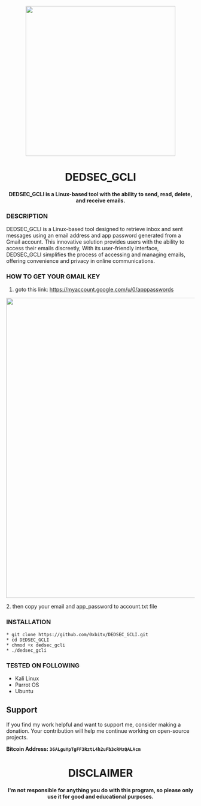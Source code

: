 
<p align="center">
<img src="https://media4.giphy.com/media/qfR7ATmV8yry8/200.webp?cid=ecf05e47a6g1ljzrl98cehr39d07unwqk8iy7tcl2yqkx3cu&ep=v1_gifs_related&rid=200.webp&ct=g", width="400", height="400">
</p>

<h1 align="center"> DEDSEC_GCLI </h1>
<h4 align="center">DEDSEC_GCLI is a Linux-based tool with the ability to send, read, delete, and receive emails.</h4>

### DESCRIPTION
DEDSEC_GCLI is a Linux-based tool designed to retrieve inbox and sent messages using an email address and app password generated from a Gmail account. This innovative solution provides users with the ability to access their emails discreetly, With its user-friendly interface, DEDSEC_GCLI simplifies the process of accessing and managing emails, offering convenience and privacy in online communications.

### HOW TO GET YOUR GMAIL KEY
   1. goto this link: https://myaccount.google.com/u/0/apppasswords

<p align="center">
<img src="https://i.stack.imgur.com/Xe8Jt.gif", width="800", height="800">
</p>
   2. then copy your email and app_password to account.txt file


### INSTALLATION
    * git clone https://github.com/0xbitx/DEDSEC_GCLI.git
    * cd DEDSEC_GCLI
    * chmod +x dedsec_gcli
    * ./dedsec_gcli

### TESTED ON FOLLOWING
* Kali Linux 
* Parrot OS 
* Ubuntu

## Support

If you find my work helpful and want to support me, consider making a donation. Your contribution will help me continue working on open-source projects.

**Bitcoin Address: `36ALguYpTgFF3RztL4h2uFb3cRMzQALAcm`**
   
<h1 align="center"> DISCLAIMER </h1>

<h4 align="center">I'm not responsible for anything you do with this program, so please only use it for good and educational purposes. </h4>

